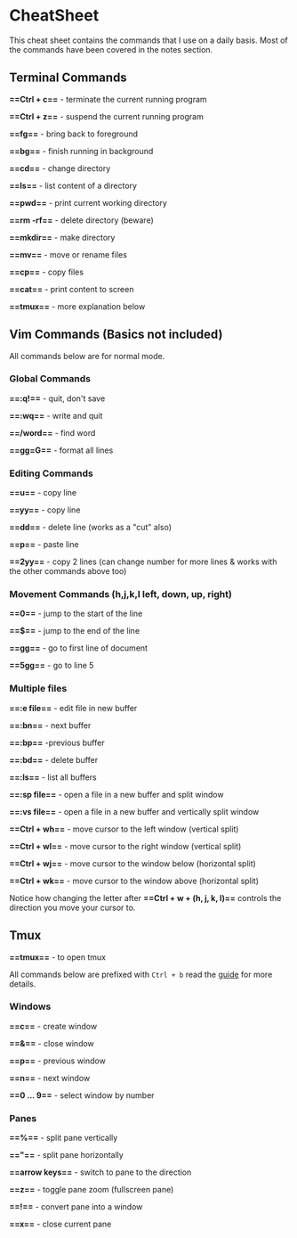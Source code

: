 # CheatSheet

This cheat sheet contains the commands that I use on a daily basis. Most of the
commands have been covered in the notes section.

## Terminal Commands

**==Ctrl + c==** - terminate the current running program

**==Ctrl + z==** - suspend the current running program

**==fg==** - bring back to foreground

**==bg==** - finish running in background

**==cd==** - change directory

**==ls==** - list content of a directory

**==pwd==** - print current working directory

**==rm -rf==** - delete directory (beware)

**==mkdir==** - make directory

**==mv==** - move or rename files

**==cp==** - copy files

**==cat==** - print content to screen

**==tmux==** - more explanation below

## Vim Commands (Basics not included)

All commands below are for normal mode.

### Global Commands

**==:q!==** - quit, don't save

**==:wq==** - write and quit

**==/word==** - find word

**==gg=G==** - format all lines

### Editing Commands

**==u==** - copy line

**==yy==** - copy line

**==dd==** - delete line (works as a "cut" also)

**==p==** - paste line

**==2yy==** - copy 2 lines (can change number for more lines & works with the
other commands above too)

### Movement Commands (h,j,k,l left, down, up, right)

**==0==** - jump to the start of the line

**==$==** - jump to the end of the line

**==gg==** - go to first line of document

**==5gg==** - go to line 5

### Multiple files

**==:e file==** - edit file in new buffer

**==:bn==** - next buffer

**==:bp==** -previous buffer

**==:bd==** - delete buffer

**==:ls==** - list all buffers

**==:sp file==** - open a file in a new buffer and split window

**==:vs file==** - open a file in a new buffer and vertically split window

**==Ctrl + wh==** - move cursor to the left window (vertical split)

**==Ctrl + wl==** - move cursor to the right window (vertical split)

**==Ctrl + wj==** - move cursor to the window below (horizontal split)

**==Ctrl + wk==** - move cursor to the window above (horizontal split)

Notice how changing the letter after **==Ctrl + w + (h, j, k, l)==** controls
the direction you move your cursor to.

## Tmux

**==tmux==** - to open tmux

All commands below are prefixed with `Ctrl + b` read the [guide](tmux.md) for
more details.

### Windows

**==c==** - create window

**==&==** - close window

**==p==** - previous window

**==n==** - next window

**==0 ... 9==** - select window by number

### Panes

**==%==** - split pane vertically

**=="==** - split pane horizontally

**==arrow keys==** - switch to pane to the direction

**==z==** - toggle pane zoom (fullscreen pane)

**==!==** - convert pane into a window

**==x==** - close current pane
